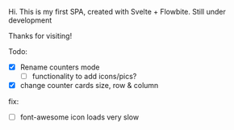 Hi.
This is my first SPA, created with Svelte + Flowbite.
Still under development

Thanks for visiting!

Todo:

- [x] Rename counters mode
  - [ ] functionality to add icons/pics?
- [x] change counter cards size, row & column

fix:

- [ ] font-awesome icon loads very slow
